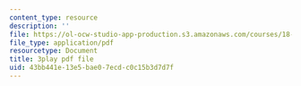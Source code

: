 ```yaml
---
content_type: resource
description: ''
file: https://ol-ocw-studio-app-production.s3.amazonaws.com/courses/18-650-statistics-for-applications-fall-2016/43bb441e13e5bae07ecdc0c15b3d7d7f_yP1S37BiEsQ.pdf
file_type: application/pdf
resourcetype: Document
title: 3play pdf file
uid: 43bb441e-13e5-bae0-7ecd-c0c15b3d7d7f
---
```

